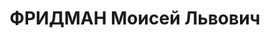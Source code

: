 ---
title: ФРИДМАН Моисей Львович
description: "Род. в 1901, Сувалкская губ., г. Сувалки, еврей, обр.: высшее, б/п.\
  \ Проживал: Москва, ул. 1-я Брестская, д. 60, кв. 10. Пом. начальника самолетного\
  \ цеха Московского авиаремонтного завода № 240. \n  Арестован 29.04.1937. Обв. в\
  \ к.-р. деятельности. Приговор: ВК ВС СССР, 09.10.1937 – ВМН. Расстрелян 09.10.1937,\
  \ г.Москва. \n  Реабилитирован ВК ВС СССР 08.06.1957"
---